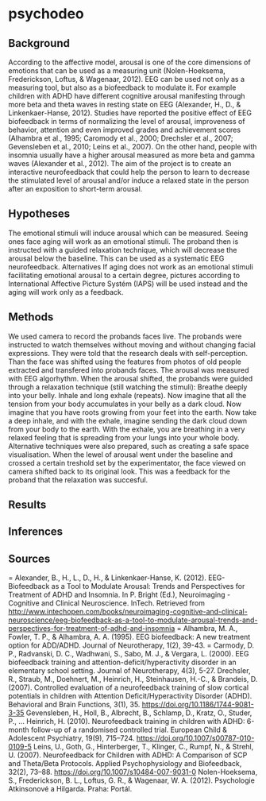 # psychodeo

## Background
According to the affective model, arousal is one of the core dimensions of emotions that can be used as a measuring unit (Nolen-Hoeksema, Frederickson, Loftus, & Wagenaar, 2012). EEG can be used not only as a measuring tool, but also as a biofeedback to modulate it. For example children with ADHD have different cognitive arousal manifesting through more beta and theta waves in resting state on EEG (Alexander, H., D., & Linkenkaer-Hanse, 2012). Studies have reported the positive effect of EEG biofeedback in terms of normalizing the level of arousal, improveness of behavior, attention and even improved grades and achievement scores (Alhambra et al., 1995; Caromody et al., 2000; Drechsler et al., 2007; Gevensleben et al., 2010; Leins et al., 2007). On the other hand, people with insomnia usually have a higher arousal measured as more beta and gamma waves (Alexander et al., 2012). The aim of the project is to create an interactive neurofeedback that could help the person to learn to decrease the stimulated level of arousal and/or induce a relaxed state in the person after an exposition to short-term arousal.
## Hypotheses
The emotional stimuli will induce arousal which can be measured. Seeing ones face aging will work as an emotional stimuli. The proband then is instructed with a guided relaxation technique, which will decrease the arousal below the baseline. This can be used as a systematic EEG neurofeedback.
Alternatives
If aging does not work as an emotional stimuli facilitating emotional arousal to a certain degree, pictures according to International Affective Picture Systém (IAPS) will be used instead and the aging will work only as a feedback.
## Methods
We used camera to record the probands faces live. The probands were instructed to watch themselves without moving and without changing facial expressions. They were told that the research deals with self-perception. Than the face was shifted using the features from photos of old people extracted and transfered into probands faces. The arousal was measured with EEG algorhythm. When the arousal shifted, the probands were guided through a relaxation technique (still watching the stimuli):
Breathe deeply into your belly. Inhale and long exhale (repeats). Now imagine that all the tension from your body accumulates in your belly as a dark cloud. Now imagine that you have roots growing from your feet into the earth. Now take a deep inhale, and with the exhale, imagine sending the dark cloud down from your body to the earth. With the exhale, you are breathing in a very relaxed feeling that is spreading from your lungs into your whole body.
Alternative techniques were also prepared, such as creating a safe space visualisation.
When the lewel of arousal went under the baseline and crossed a certain treshold set by the experimentator, the face viewed on camera shifted back to its original look. This was a feedback for the proband that the relaxation was succesful. 
## Results
## Inferences
## Sources

= Alexander, B., H., L., D., H., & Linkenkaer-Hanse, K. (2012). EEG-Biofeedback as a Tool to Modulate Arousal: Trends and Perspectives for Treatment of ADHD and Insomnia. In P. Bright (Ed.), Neuroimaging - Cognitive and Clinical Neuroscience. InTech. Retrieved from http://www.intechopen.com/books/neuroimaging-cognitive-and-clinical-neuroscience/eeg-biofeedback-as-a-tool-to-modulate-arousal-trends-and-perspectives-for-treatment-of-adhd-and-insomnia
= Alhambra, M. A., Fowler, T. P., & Alhambra, A. A. (1995). EEG biofeedback: A new
treatment option for ADD/ADHD. Journal of Neurotherapy, 1(2), 39-43.
= Carmody, D. P., Radvanski, D. C., Wadhwani, S., Sabo, M. J., & Vergara, L. (2000). EEG
biofeedback training and attention-deficit/hyperactivity disorder in an elementary
school setting. Journal of Neurotherapy, 4(3), 5-27.
Drechsler, R., Straub, M., Doehnert, M., Heinrich, H., Steinhausen, H.-C., & Brandeis, D. (2007). Controlled evaluation of a neurofeedback training of slow cortical potentials in children with Attention Deficit/Hyperactivity Disorder (ADHD). Behavioral and Brain Functions, 3(1), 35. https://doi.org/10.1186/1744-9081-3-35
Gevensleben, H., Holl, B., Albrecht, B., Schlamp, D., Kratz, O., Studer, P., … Heinrich, H. (2010). Neurofeedback training in children with ADHD: 6-month follow-up of a randomised controlled trial. European Child & Adolescent Psychiatry, 19(9), 715–724. https://doi.org/10.1007/s00787-010-0109-5
Leins, U., Goth, G., Hinterberger, T., Klinger, C., Rumpf, N., & Strehl, U. (2007). Neurofeedback for Children with ADHD: A Comparison of SCP and Theta/Beta Protocols. Applied Psychophysiology and Biofeedback, 32(2), 73–88. https://doi.org/10.1007/s10484-007-9031-0
Nolen-Hoeksema, S., Frederickson, B. L., Loftus, G. R., & Wagenaar, W. A. (2012). Psychologie Atkinsonové a Hilgarda. Praha: Portál.


